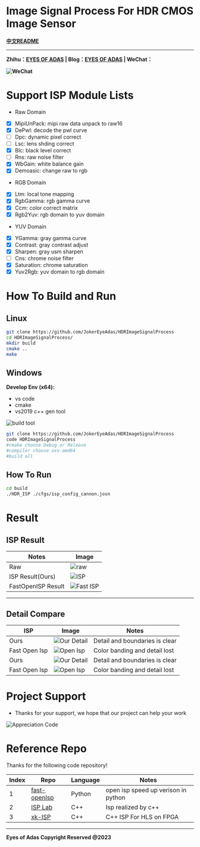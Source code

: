 # Image Signal Process For HDR CMOS Image Sensor

**[中文README](docs/readme_ch.md)**

-----

**Zhihu：[EYES OF ADAS](https://www.zhihu.com/people/fen-shi-qing-nian-29) | Blog：[EYES OF ADAS](https://jokereyeadas.github.io/) | WeChat：**

**![WeChat](docs/wechat.png)**


# Support ISP Module Lists

- Raw Domain
- [x] MipiUnPack: mipi raw data unpack to raw16
- [x] DePwl: decode the pwl curve
- [ ] Dpc: dynamic pixel correct
- [ ] Lsc: lens shding correct
- [x] Blc: black level correct
- [ ] Rns: raw noise filter
- [x] WbGain: white balance gain
- [x] Demoasic: change raw to rgb
- RGB Domain
- [x] Ltm: local tone mapping
- [x] RgbGamma: rgb gamma curve
- [x] Ccm: color correct matrix
- [x] Rgb2Yuv: rgb domain to yuv domain
- YUV Domain
- [x] YGamma: gray gamma curve
- [x] Contrast: gray contrast adjust
- [x] Sharpen: gray usm sharpen
- [ ] Cns: chrome noise filter
- [x] Saturation: chrome saturation
- [x] Yuv2Rgb: yuv domain to rgb domain

# How To Build and Run

## Linux
```bash
git clone https://github.com/JokerEyeAdas/HDRImageSignalProcess
cd HDRImageSignalProcess/
mkdir build
cmake ..
make
```
## Windows

**Develop Env (x64):** 
- vs code
- cmake
- vs2019 c++ gen tool

![build tool](docs/compile.png) 

```bash
git clone https://github.com/JokerEyeAdas/HDRImageSignalProcess
code HDRImageSignalProcess
#cmake choose Debug or Release
#compiler choose xxx-amd64
#build all
```
## How To Run

```bash
cd build
./HDR_ISP ./cfgs/isp_config_cannon.josn
```

# Result

## ISP Result

|Notes|Image|
|-------|-------|
|Raw|![raw](/docs/ISP/connan_raw14.png)|
|ISP Result(Ours)|![ISP](docs/ISP/isp_result.png)|
|FastOpenISP Result|![Fast ISP](docs/ISP/color_checker.png)|

------

## Detail Compare

|ISP|Image|Notes|
|-------|-------|-------|
|Ours|![Our Detail](docs/ISP/our_detail.png)|Detail and boundaries is clear|
|Fast Open Isp|![Open Isp](docs/ISP/fast_detail.png)|Color banding and detail lost|
|Ours|![Our Detail](docs/ISP/our_sharpen.png)|Detail and boundaries is clear|
|Fast Open Isp|![Open Isp](docs/ISP/others_sharpen.png)|Color banding and detail lost|
# Project Support

- Thanks for your support, we hope that our project can help your work

![Appreciation Code](docs/AppreciationCode.png)

# Reference Repo

Thanks for the following code repository!

|Index|Repo|Language|Notes|
|-----|-----|------|-----|
|1|[fast-openIsp](https://github.com/QiuJueqin/fast-openISP)|Python|open isp speed up verison in python|
|2|[ISP Lab](https://github.com/yuqing-liu-dut/ISPLab)|C++|Isp realized by c++|
|3|[xk-ISP](https://github.com/openasic-org/xkISP)|C++|C++ ISP For HLS on FPGA|

-----

**Eyes of Adas Copyright Reserved @2023**